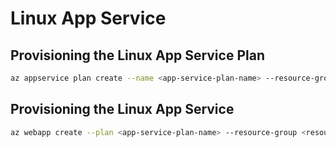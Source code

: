 # Linux App Service

## Provisioning the Linux App Service Plan

```bash
az appservice plan create --name <app-service-plan-name> --resource-group <resource-group> --is-linux --number-of-workers 1 --sku B1
```

## Provisioning the Linux App Service

```bash
az webapp create --plan <app-service-plan-name> --resource-group <resource-group> --name <app-service-name> --deployment-container-image-name <container-image-name>
```

